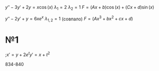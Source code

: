 $y'' - 3y' + 2y = x\cos(x)$
$\lambda_{1} = 2$
$\lambda_{2} = 1$
$F = \left( Ax + b \right) \cos(x) + \left( Cx + d \right)\sin(x)$


$y'' - 2y' + y = 6xe^{x}$
$\lambda_{1, 2} = 1$ (совпало)
$F = \left( Ax^{3} + bx^{2} + cx +d \right)$

# №1
;$x' = y + 2e^{t}
y' = x + t^2$



834-840